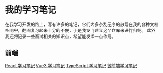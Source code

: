 # 我的学习笔记

在我学习开发的路上，写有许多的笔记，它们大多杂乱无序的散落在我的各种文档空间中，翻阅复习起来十分的不便，于是我专门建立这个仓库来进行归纳。
此外我还将记录一些面试相关的知识点，希望能发挥一点作用。

## 前端

[React 学习笔记](React/README.md)
[Vue3 学习笔记](Vue/Vue3.md)
[TypeScript 学习笔记](TypeScript/README.md)
[微前端学习笔记](MicroFrontends/README.md)
